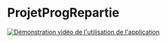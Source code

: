 # ProjetProgRepartie

[![Démonstration vidéo de l'utilisation de l'application](https://i.sstatic.net/Vp2cE.png)](https://youtu.be/57ymhYCMo4A)
